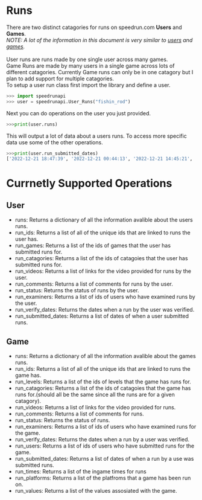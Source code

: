 Runs
===
There are two distinct catagories for runs on speedrun.com **Users** and **Games**.
<br>
*NOTE: A lot of the information in this document is very similar to [users](user.md) and [games](game.md).*
<br>
<br>
User runs are runs made by one single user across many games.
<br>
Game Runs are made by many users in a single game across lots of different catagories. Currently Game runs can only be in one catagory but I plan to add support for multiple catagories.
<br>
To setup a user run class first import the library and define a user. 
```python
>>> import speedrunapi
>>> user = speedrunapi.User_Runs("fishin_rod")
```
Next you can do operations on the user you just provided.
```python
>>>print(user.runs)
```
This will output a lot of data about a users runs. To access more specific data use some of the other operations.
```python
>>>print(user.run_submitted_dates)
['2022-12-21 18:47:39', '2022-12-21 00:44:13', '2022-12-21 14:45:21', '2022-12-21 18:19:44', '2022-12-21 18:31:10']
```
Currnetly Supported Operations
===
## User
- runs: Returns a dictionary of all the information avalible about the users runs.
- run_ids: Returns a list of all of the unique ids that are linked to runs the user has.
- run_games: Returns a list of the ids of games that the user has submitted runs for.
- run_catagories: Returns a list of the ids of catagoies that the user has submitted runs for.
- run_videos: Returns a list of links for the video provided for runs by the user.
- run_comments: Returns a list of comments for runs by the user.
- run_status: Returns the status of runs by the user.
- run_examiners: Returns a list of ids of users who have examined runs by the user.
- run_verify_dates: Returns the dates when a run by the user was verified.
- run_submitted_dates: Returns a list of dates of when a user submitted runs.

## Game
- runs: Returns a dictionary of all the information avalible about the games runs.
- run_ids: Returns a list of all of the unique ids that are linked to runs the game has.
- run_levels: Returns a list of the ids of levels that the game has runs for.
- run_catagories: Returns a list of the ids of catagoies that the game has runs for.(should all be the same since all the runs are for a given catagory).
- run_videos: Returns a list of links for the video provided for runs.
- run_comments: Returns a list of comments for runs.
- run_status: Returns the status of runs.
- run_examiners: Returns a list of ids of users who have examined runs for the game.
- run_verify_dates: Returns the dates when a run by a user was verified.
- run_users: Returns a list of ids of users who have submitted runs for the game.
- run_submitted_dates: Returns a list of dates of when a run by a use was submitted runs.
- run_times: Returns a list of the ingame times for runs
- run_platforms: Returns a list of the platfroms that a game has been run on.
- run_values: Returns a list of the values assosiated with the game.
